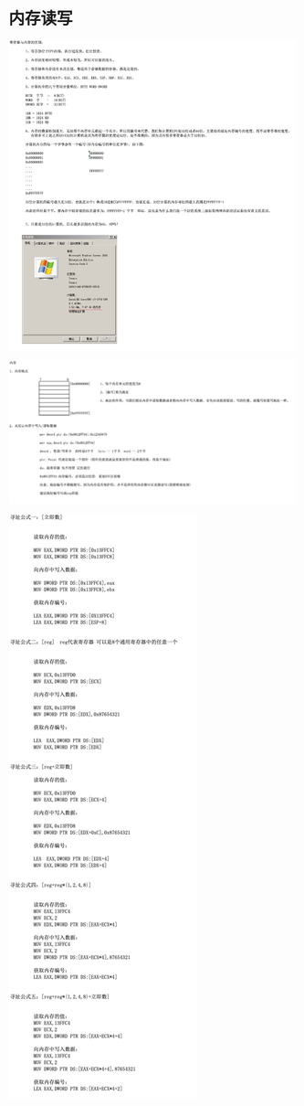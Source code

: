 # 内存读写

![](media/内存读写/15581148257140.jpg)


![](media/内存读写/15581148470149.jpg)

![](media/内存读写/15581150103692.jpg)



